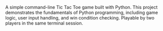 A simple command-line Tic Tac Toe game built with Python. This project demonstrates the fundamentals of Python programming, including game logic, user input handling, and win condition checking. Playable by two players in the same terminal session.
